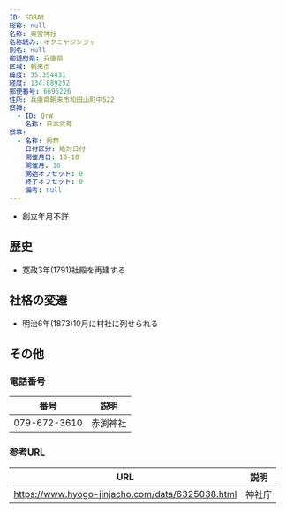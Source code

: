 ```yaml
---
ID: SDRAt
総称: null
名称: 奥宮神社
名称読み: オクミヤジンジャ
別名: null
都道府県: 兵庫県
区域: 朝来市
緯度: 35.354431
経度: 134.889252
郵便番号: 6695226
住所: 兵庫県朝来市和田山町中522
祭神:
  - ID: QrW
    名称: 日本武尊
祭事:
  - 名称: 例祭
    日付区分: 絶対日付
    開催月日: 10-10
    開催月: 10
    開始オフセット: 0
    終了オフセット: 0
    備考: null
---
```


- 創立年月不詳

## 歴史

- 寛政3年(1791)社殿を再建する

## 社格の変遷

- 明治6年(1873)10月に村社に列せられる

## その他

### 電話番号

| 番号         | 説明     |
| ------------ | -------- |
| 079-672-3610 | 赤渕神社 |

### 参考URL

| URL                                              | 説明   |
| ------------------------------------------------ | ------ |
| https://www.hyogo-jinjacho.com/data/6325038.html | 神社庁 |
